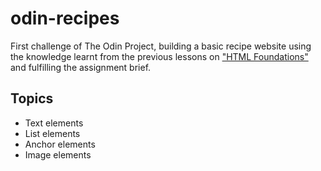 # odin-recipes

First challenge of The Odin Project, building a basic recipe website using the knowledge learnt from the previous lessons on ["HTML Foundations"](https://www.theodinproject.com/paths/foundations/courses/foundations) and fulfilling the assignment brief.

## Topics

- Text elements
- List elements
- Anchor elements
- Image elements
